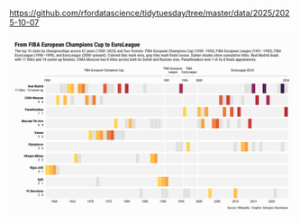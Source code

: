 https://github.com/rfordatascience/tidytuesday/tree/master/data/2025/2025-10-07

![](plots/euroleague_basketball.png)
